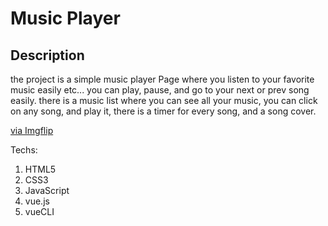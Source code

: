 # Music Player

## Description
the project is a simple music player Page where you listen to your favorite music easily etc... you can play, pause, and go to your next or prev song easily.
there is a music list where you can see all your music, you can click on any song, and play it, there is a timer for every song, and a song cover.

<p><a href="https://imgflip.com/gif/6yoykd">via Imgflip</a></p></div>

Techs:
1. HTML5
2. CSS3
3. JavaScript
4. vue.js
5. vueCLI
